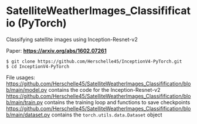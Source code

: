 # SatelliteWeatherImages_Classifificatio (**PyTorch**)
Classifying satellite images using Inception-Resnet-v2

Paper: **https://arxiv.org/abs/1602.07261** </br>
```
$ git clone https://github.com/Herschelle45/InceptionV4-PyTorch.git
$ cd InceptionV4-PyTorch
```

File usages: 
  https://github.com/Herschelle45/SatelliteWeatherImages_Classifification/blob/main/model.py contains the code for the Inception-Resnet-v2
  https://github.com/Herschelle45/SatelliteWeatherImages_Classifification/blob/main/train.py contains the training loop and functions to save checkpoints
  https://github.com/Herschelle45/SatelliteWeatherImages_Classifification/blob/main/dataset.py contains the ``torch.utils.data.Dataset`` object
